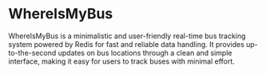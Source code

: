 # WhereIsMyBus
WhereIsMyBus is a minimalistic and user-friendly real-time bus tracking system powered by Redis for fast and reliable data handling. It provides up-to-the-second updates on bus locations through a clean and simple interface, making it easy for users to track buses with minimal effort.

